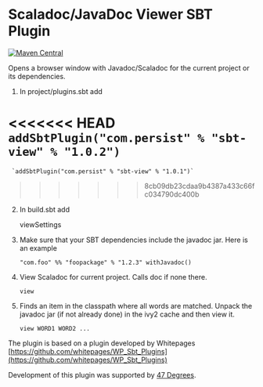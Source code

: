 # Scaladoc/JavaDoc Viewer SBT Plugin

[![Maven Central](https://img.shields.io/maven-central/v/com.persist/sbt-view.svg)](https://maven-badges.herokuapp.com/maven-central/com.persist/sbt-view)

Opens a browser window with Javadoc/Scaladoc
for the current project or its dependencies.


1. In project/plugins.sbt add

<<<<<<< HEAD
     `addSbtPlugin("com.persist" % "sbt-view" % "1.0.2")`
=======
     `addSbtPlugin("com.persist" % "sbt-view" % "1.0.1")`
>>>>>>> 8cb09db23cdaa9b4387a433c66fc034790dc400b

2. In build.sbt add

     viewSettings

3. Make sure that your SBT dependencies include the javadoc jar.
   Here is an example

    `"com.foo" %% "foopackage" % "1.2.3" withJavadoc()`

4. View Scaladoc for current project. Calls doc if none there.

    `view`
5. Finds an item in the classpath where all words are matched.
           Unpack the javadoc jar (if not already done) in the ivy2
           cache and then view it.

    `view WORD1 WORD2 ...`

The plugin is based on a plugin developed by Whitepages [https://github.com/whitepages/WP_Sbt_Plugins](https://github.com/whitepages/WP_Sbt_Plugins)

Development of this plugin was supported by [47 Degrees](http://www.47deg.com/).


